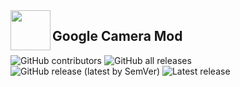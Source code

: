 <img src="https://github.com/Arnova8G2/Gcam_8.7.250.44_java/blob/master/logo.png" width="64" align="left" />

## Google Camera Mod

![GitHub contributors](https://img.shields.io/github/contributors/Arnova8G2/Gcam_8.7.250.44)
![GitHub all releases](https://img.shields.io/github/downloads/Arnova8G2/Gcam_8.7.250.44/total)
![GitHub release (latest by SemVer)](https://img.shields.io/github/downloads/Arnova8G2/Gcam_8.7.250.44/latest/total)
![Latest release](https://img.shields.io/github/release/Arnova8G2/Gcam_8.7.250.44.svg)

